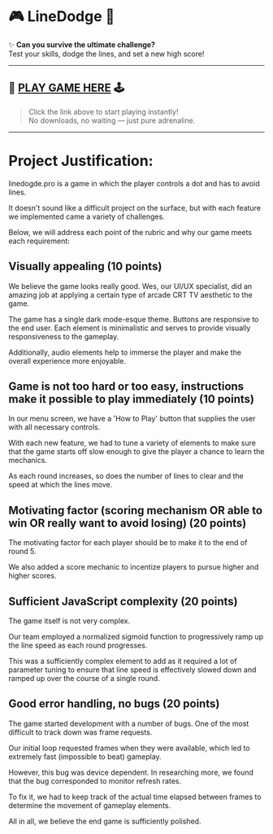 # 🎮 **LineDodge** 🚀

✨ **Can you survive the ultimate challenge?**  
Test your skills, dodge the lines, and set a new high score!

---

## 🚀 **[PLAY GAME HERE](https://linedodge.pro)** 🕹️

> Click the link above to start playing instantly!  
> No downloads, no waiting — just pure adrenaline.

---

# Project Justification:

linedogde.pro is a game in which the player controls a dot and has to avoid lines.

It doesn't sound like a difficult project on the surface, but with each feature we implemented came a variety of challenges.

Below, we will address each point of the rubric and why our game meets each requirement:


## Visually appealing (10 points)  

We believe the game looks really good. Wes, our UI/UX specialist, did an amazing job at applying a certain type of arcade CRT TV aesthetic to the game.

The game has a single dark mode-esque theme. Buttons are responsive to the end user. Each element is minimalistic and serves to provide visually responsiveness to the gameplay.

Additionally, audio elements help to immerse the player and make the overall experience more enjoyable.


## Game is not too hard or too easy, instructions make it possible to play immediately (10 points)

In our menu screen, we have a 'How to Play' button that supplies the user with all necessary controls.

With each new feature, we had to tune a variety of elements to make sure that the game starts off slow enough to give the player a chance to learn the mechanics.

As each round increases, so does the number of lines to clear and the speed at which the lines move.


## Motivating factor (scoring mechanism OR able to win OR really want to avoid losing) (20 points) 

The motivating factor for each player should be to make it to the end of round 5. 

We also added a score mechanic to incentize players to pursue higher and higher scores.


## Sufficient JavaScript complexity (20 points) 

The game itself is not very complex. 

Our team employed a normalized sigmoid function to progressively ramp up the line speed as each round progresses.

This was a sufficiently complex element to add as it required a lot of parameter tuning to ensure that line speed is effectively slowed down and ramped up over the course of a single round.


## Good error handling, no bugs (20 points) 

The game started development with a number of bugs. One of the most difficult to track down was frame requests.

Our initial loop requested frames when they were available, which led to extremely fast (impossible to beat) gameplay.

However, this bug was device dependent. In researching more, we found that the bug corresponded to monitor refresh rates.

To fix it, we had to keep track of the actual time elapsed between frames to determine the movement of gameplay elements.

All in all, we believe the end game is sufficiently polished. 